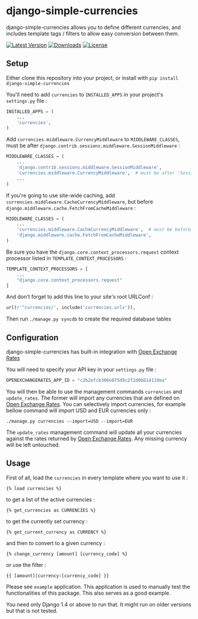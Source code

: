 django-simple-currencies
===

django-simple-currencies allows you to define different currencies, and includes template tags / filters to allow easy conversion between them.

[![Latest Version](https://pypip.in/version/django-simple-currencies/badge.svg)](https://pypi.python.org/pypi/django-simple-currencies/)
[![Downloads](https://pypip.in/download/django-simple-currencies/badge.svg)](https://pypi.python.org/pypi/django-simple-currencies/)
[![License](https://pypip.in/license/django-simple-currencies/badge.svg)](https://pypi.python.org/pypi/django-simple-currencies/)

## Setup

Either clone this repository into your project, or install with ```pip install django-simple-currencies```

You'll need to add ```currencies``` to ```INSTALLED_APPS``` in your project's ``settings.py`` file :

```python
INSTALLED_APPS = (
    ...
    'currencies',
)
```

Add ```currencies.middleware.CurrencyMiddleware``` to ```MIDDLEWARE_CLASSES```, must be after ```django.contrib.sessions.middleware.SessionMiddleware``` : 

```python
MIDDLEWARE_CLASSES = (
    ...    
    'django.contrib.sessions.middleware.SessionMiddleware',
    'currencies.middleware.CurrencyMiddleware',  # must be after 'SessionMiddleware'
    ...
)
```

If you're going to use site-wide caching, add ```currencies.middleware.CacheCurrencyMiddleware```, but before ```django.middleware.cache.FetchFromCacheMiddleware``` : 

```python
MIDDLEWARE_CLASSES = (
    ...
    'currencies.middleware.CacheCurrencyMiddleware',  # must be before 'FetchFromCacheMiddleware'
    'django.middleware.cache.FetchFromCacheMiddleware',    
)
```

Be sure you have the `django.core.context_processors.request` context processor listed in ```TEMPLATE_CONTEXT_PROCESSORS``` : 

```python
TEMPLATE_CONTEXT_PROCESSORS = [
    ...
    "django.core.context_processors.request"
]
```

And don't forget to add this line to your site's root URLConf :

```python
url(r'^currencies/', include('currencies.urls')),
```

Then run ```./manage.py syncdb``` to create the required database tables


## Configuration

django-simple-currencies has built-in integration with [Open Exchange Rates](http://openexchangerates.org/)

You will need to specify your API key in your ```settings.py``` file :

```python
OPENEXCHANGERATES_APP_ID = "c2b2efcb306e075d9c2f2d0b614119ea"
```

You will then be able to use the management commands ``currencies`` and ``update_rates``. The former will import any currencies that are defined on [Open Exchange Rates](http://openexchangerates.org/). You can selectively import currencies, for example bellow command will import USD and EUR currencies only :

```shell
./manage.py currencies --import=USD --import=EUR
```

The ``update_rates`` management command will update all your currencies against the rates returned by [Open Exchange Rates](http://openexchangerates.org/). Any missing currency will be left untouched.

## Usage

First of all, load the ```currencies``` in every template where you want to use it :

    {% load currencies %}
    
to get a list of the active currencies :

    {% get_currencies as CURRENCIES %}
    
to get the currently set currency :

    {% get_current_currency as CURRENCY %}
    
and then to convert to a given currency :

    {% change_currency [amount] [currency_code] %}

or use the filter :

    {{ [amount]|currency:[currency_code] }}

Please see ```example``` application. This application is used to manually test the functionalities of this package. This also serves as a good example.

You need only Django 1.4 or above to run that. It might run on older versions but that is not tested.


